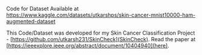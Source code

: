 Code for Dataset Available at https://www.kaggle.com/datasets/utkarshps/skin-cancer-mnist10000-ham-augmented-dataset

This Code/Dataset was developed for my Skin Cancer Classification Project - [https://github.com/utkarsh231/SkinCheck](SkinCheck). Read the paper at [https://ieeexplore.ieee.org/abstract/document/10404940](here).

